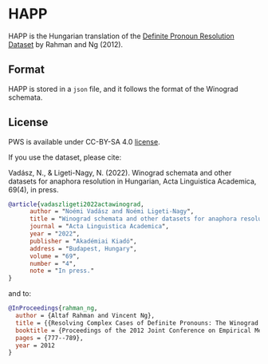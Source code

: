 # HAPP

HAPP is the Hungarian translation of the [Definite Pronoun Resolution Dataset](https://www.hlt.utdallas.edu/~vince/data/emnlp12/) by Rahman and Ng (2012).


## Format

HAPP is stored in a `json` file, and it follows the format of the Winograd schemata.

## License

PWS is available under CC-BY-SA 4.0 [license](LICENSE).

If you use the dataset, please cite:


Vadász, N., & Ligeti-Nagy, N. (2022). Winograd schemata and other datasets for anaphora resolution in Hungarian, Acta Linguistica Academica, 69(4), in press.

```bibtex
@article{vadaszligeti2022actawinograd,
      author = "Noémi Vadász and Noémi Ligeti-Nagy",
      title = "Winograd schemata and other datasets for anaphora resolution in Hungarian",
      journal = "Acta Linguistica Academica",
      year = "2022",
      publisher = "Akadémiai Kiadó",
      address = "Budapest, Hungary",
      volume = "69",
      number = "4",
      note = "In press."
}
```
and to:

```bibtex
@InProceedings{rahman_ng,
  author = {Altaf Rahman and Vincent Ng},
  title = {{Resolving Complex Cases of Definite Pronouns: The Winograd Schema Challenge}},
  booktitle = {Proceedings of the 2012 Joint Conference on Empirical Methods in Natural Language Processing and Computational Natural Language Learning},
  pages = {777--789}, 
  year = 2012
}
```
